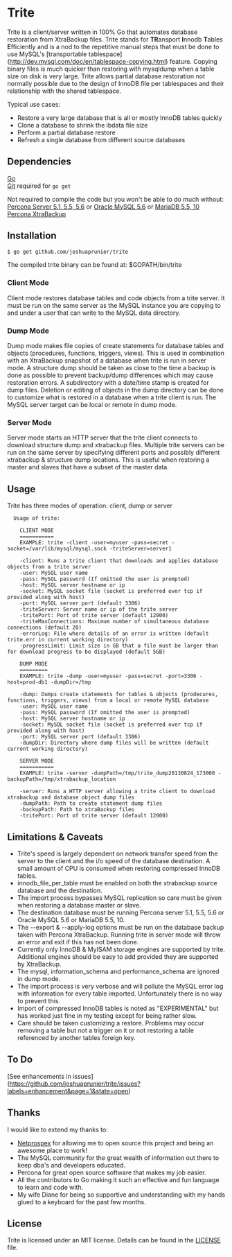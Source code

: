 Trite
=====

Trite is a client/server written in 100% Go that automates database restoration from XtraBackup files. Trite stands for <b>TR</b>ansport <b>I</b>nnodb <b>T</b>ables <b>E</b>fficiently and is a nod to the repetitive manual steps that must be done to use MySQL's [transportable tablespace] (http://dev.mysql.com/doc/en/tablespace-copying.html) feature. Copying binary files is much quicker than restoring with mysqldump when a table size on disk is very large. Trite allows partial database restoration not normally possible due to the design of InnoDB file per tablespaces and their relationship with the shared tablespace.

Typical use cases:  
* Restore a very large database that is all or mostly InnoDB tables quickly
* Clone a database to shrink the ibdata file size
* Perform a partial database restore
* Refresh a single database from different source databases


Dependencies
------------
[Go](http://golang.org/doc/install)  
[Git](http://git-scm.com/downloads) required for `go get`

Not required to compile the code but you won't be able to do much without:  
[Percona Server 5.1, 5.5, 5.6](http://www.percona.com/software/percona-server) or [Oracle MySQL 5.6](http://dev.mysql.com/downloads/mysql) or [MariaDB 5.5, 10](https://mariadb.com/resources/downloads)  
[Percona XtraBackup](http://www.percona.com/software/percona-xtrabackup)  

Installation
------------
```bash
$ go get github.com/joshuaprunier/trite
```

The compiled trite binary can be found at: $GOPATH/bin/trite

### Client Mode
Client mode restores database tables and code objects from a trite server. It must be run on the same server as the MySQL instance you are copying to and under a user that can write to the MySQL data directory.

### Dump Mode
Dump mode makes file copies of create statements for database tables and objects (procedures, functions, triggers, views). This is used in combination with an XtraBackup snapshot of a database when trite is run in server mode. A structure dump should be taken as close to the time a backup is done as possible to prevent backup/dump differences which may cause restoration errors. A subdirectory with a date/time stamp is created for dump files. Deletion or editing of objects in the dump directory can be done to customize what is restored in a database when a trite client is run. The MySQL server target can be local or remote in dump mode.

### Server Mode
Server mode starts an HTTP server that the trite client connects to download structure dump and xtrabackup files. Multiple trite servers can be run on the same server by specifying different ports and possibly different xtrabackup & structure dump locations. This is useful when restoring a master and slaves that have a subset of the master data.


Usage
-----
Trite has three modes of operation: client, dump or server  

```
  Usage of trite:

    CLIENT MODE
    ===========
    EXAMPLE: trite -client -user=myuser -pass=secret -socket=/var/lib/mysql/mysql.sock -triteServer=server1

    -client: Runs a trite client that downloads and applies database objects from a trite server
    -user: MySQL user name
    -pass: MySQL password (If omitted the user is prompted)
    -host: MySQL server hostname or ip
    -socket: MySQL socket file (socket is preferred over tcp if provided along with host)
    -port: MySQL server port (default 3306)
    -triteServer: Server name or ip of the trite server
    -tritePort: Port of trite server (default 12000)
    -triteMaxConnections: Maximum number of simultaneous database connections (default 20)
    -errorLog: File where details of an error is written (default trite.err in current working directory)
    -progressLimit: Limit size in GB that a file must be larger than for download progress to be displayed (default 5GB)

    DUMP MODE
    =========
    EXAMPLE: trite -dump -user=myuser -pass=secret -port=3306 -host=prod-db1 -dumpDir=/tmp

    -dump: Dumps create statements for tables & objects (prodecures, functions, triggers, views) from a local or remote MySQL database
    -user: MySQL user name
    -pass: MySQL password (If omitted the user is prompted)
    -host: MySQL server hostname or ip
    -socket: MySQL socket file (socket is preferred over tcp if provided along with host)
    -port: MySQL server port (default 3306)
    -dumpDir: Directory where dump files will be written (default current working directory)

    SERVER MODE
    ===========
    EXAMPLE: trite -server -dumpPath=/tmp/trite_dump20130824_173000 -backupPath=/tmp/xtrabackup_location

    -server: Runs a HTTP server allowing a trite client to download xtrabackup and database object dump files
    -dumpPath: Path to create statement dump files
    -backupPath: Path to xtraBackup files
    -tritePort: Port of trite server (default 12000)
```


Limitations & Caveats
------------------------------
* Trite's speed is largely dependent on network transfer speed from the server to the client and the i/o speed of the database destination. A small amount of CPU is consumed when restoring compressed InnoDB tables.
* innodb_file_per_table must be enabled on both the xtrabackup source database and the destination.
* The import process bypasses MySQL replication so care must be given when restoring a database master or slave.
* The destination database must be running Percona server 5.1, 5.5, 5.6 or Oracle MySQL 5.6 or MariaDB 5.5, 10.
* The --export & --apply-log options must be run on the database backup taken with Percona XtraBackup. Running trite in server mode will throw an error and exit if this has not been done.
* Currently only InnoDB & MyISAM storage engines are supported by trite. Additional engines should be easy to add provided they are supported by XtraBackup.
* The mysql, information_schema and performance_schema are ignored in dump mode.
* The import process is very verbose and will pollute the MySQL error log with information for every table imported. Unfortunately there is no way to prevent this.
* Import of compressed InnoDB tables is noted as "EXPERIMENTAL" but has worked just fine in my testing except for being rather slow.
* Care should be taken customizing a restore. Problems may occur removing a table but not a trigger on it or not restoring a table referenced by another tables foreign key.

To Do
-----
[See enhancements in issues] (https://github.com/joshuaprunier/trite/issues?labels=enhancement&page=1&state=open)

Thanks
------
I would like to extend my thanks to:
- [Netprospex](http://www.netprospex.com) for allowing me to open source this project and being an awesome place to work!
- The MySQL community for the great wealth of information out there to keep dba's and developers educated.
- Percona for great open source software that makes my job easier.
- All the contributors to Go making it such an effective and fun language to learn and code with.
- My wife Diane for being so supportive and understanding with my hands glued to a keyboard for the past few months.

License
-------
Trite is licensed under an MIT license. Details can be found in the [LICENSE](https://github.com/joshuaprunier/trite/raw/master/LICENSE) file.
